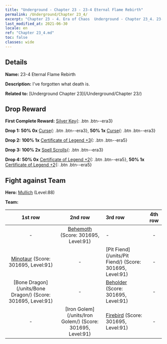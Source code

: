 ```yaml
---
title: "Underground - Chapter 23 - 23-4 Eternal Flame Rebirth"
permalink: /Underground/Chapter 23_4/
excerpt: "Chapter 23 - 4. Era of Chaos  Underground - Chapter 23_4. 23-4 Eternal Flame Rebirth"
last_modified_at: 2021-06-30
locale: en
ref: "Chapter 23_4.md"
toc: false
classes: wide
---
```


## Details

 **Name:** 23-4 Eternal Flame Rebirth

 **Description:** I've forgotten what death is.

 **Related to:** [Underground Chapter 23](/Underground/Chapter 23/)

## Drop Reward

 **First Complete Reward:** [Silver Key](/Items/con_693/){: .btn .btn--era3}

 **Drop 1:** **50% 0x** [Curse](/Items/her_410/){: .btn .btn--era3}, **50% 1x** [Curse](/Items/her_410/){: .btn .btn--era3}

 **Drop 2:** **100% 1x** [Certificate of Legend +3](/Items/mat_88/){: .btn .btn--era5}

 **Drop 3:** **100% 2x** [Spell Scrolls](/Items/con_694/){: .btn .btn--era3}

 **Drop 4:** **50% 0x** [Certificate of Legend +2](/Items/mat_81/){: .btn .btn--era5}, **50% 1x** [Certificate of Legend +2](/Items/mat_81/){: .btn .btn--era5}


## Fight against Team
 **Hero:** [Mullich](/heroes/Mullich/) (Level:88)

 **Team:**


  | 1st row | 2nd row | 3rd row | 4th row |
  |:----:|:----:|:----|:----:|
  | - | [Behemoth](/units/Behemoth/) (Score: 301695, Level:91)  | - | - |
  | [Minotaur](/units/Minotaur/) (Score: 301695, Level:91)  | - | [Pit Fiend](/units/Pit Fiend/) (Score: 301695, Level:91)  | - |
  | [Bone Dragon](/units/Bone Dragon/) (Score: 301695, Level:91)  | - | [Beholder](/units/Beholder/) (Score: 301695, Level:91)  | - |
  | - | [Iron Golem](/units/Iron Golem/) (Score: 301695, Level:91)  | [Firebird](/units/Firebird/) (Score: 301695, Level:91)  | - |


